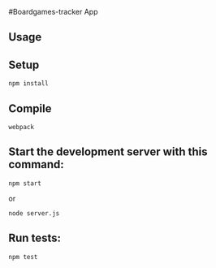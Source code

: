 #Boardgames-tracker App



Usage
---

Setup
---

```
npm install
```



Compile
---

```
webpack
```



Start the development server with this command:
---

```
npm start
```
or
```
node server.js
```



Run tests:
---
```
npm test
```
